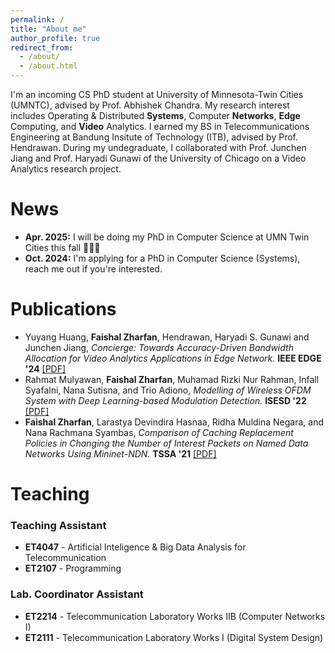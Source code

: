 ```yaml
---
permalink: /
title: "About me"
author_profile: true
redirect_from: 
  - /about/
  - /about.html
---
```


<!-- **Faishal** is a fresh graduate majoring in <a href="https://stei.itb.ac.id/en/undergraduate-programs/bachelor-telecommunication/" target="_blank"><span style="color: #613e1f;">Telecommunication Engineering</span></a> at Bandung Institute of Technology (ITB).
His research interests span **Edge** Computing, {Networked, Multimedia, Wireless, Mobile} **Systems**, Systems-for-**ML**, and **Quantum** Communication. He believes these topics will play an important role in the future. Also, He wants to be an innovator in this fast-paced change and modern world; an era in which disruptive technologies rewrite history. -->

I'm an incoming CS PhD student at University of Minnesota-Twin Cities (UMNTC), advised by Prof. Abhishek Chandra. My research interest includes Operating & Distributed **Systems**, Computer **Networks**, **Edge** Computing, and **Video** Analytics. I earned my BS in Telecommunications Engineering at Bandung Insitute of Technology (ITB), advised by Prof. Hendrawan. During my undegraduate, I collaborated with Prof. Junchen Jiang and Prof. Haryadi Gunawi of the University of Chicago on a Video Analytics research project.

News
======

- **Apr. 2025:** I will be doing my PhD in Computer Science at UMN Twin Cities this fall 🎉🎉🎉
- **Oct. 2024:** I'm applying for a PhD in Computer Science (Systems), reach me out if you're interested.

Publications
======

- Yuyang Huang, **Faishal Zharfan**, Hendrawan, Haryadi S. Gunawi and Junchen Jiang, *Concierge: Towards Accuracy-Driven Bandwidth Allocation for Video Analytics Applications in Edge Network.* **IEEE EDGE '24** [[PDF]](../files/EDGE24_Concierge.pdf)
- Rahmat Mulyawan, **Faishal Zharfan**, Muhamad Rizki Nur Rahman, Infall Syafalni, Nana Sutisna, and Trio Adiono, *Modelling of Wireless OFDM System with Deep Learning-based Modulation Detection.* **ISESD '22** [[PDF]](../files/ISESD22_OFDM.pdf)
- **Faishal Zharfan**, Larastya Devindira Hasnaa, Ridha Muldina Negara, and Nana Rachmana Syambas, *Comparison of Caching Replacement Policies in Changing the Number of Interest Packets on Named Data Networks Using Mininet-NDN.* **TSSA '21** [[PDF]](../files/TSSA21_Caching.pdf)
<!-- The 15th International Conference on Telecommunication Systems, Services, and Applications (TSSA) -->
<!-- 2022 International Symposium on Electronics and Smart Devices (ISESD) -->

Teaching
======

### Teaching Assistant
- **ET4047** - Artificial Inteligence & Big Data Analysis for Telecommunication
- **ET2107** - Programming

### Lab. Coordinator Assistant
- **ET2214** - Telecommunication Laboratory Works IIB (Computer Networks I)
- **ET2111** - Telecommunication Laboratory Works I (Digital System Design)


<!-- <a href="https://clustrmaps.com/site/1c5hw"  title="ClustrMaps"><img src="//www.clustrmaps.com/map_v2.png?d=M1X1jrhar6WHXRNpqRlMLSqio8wbg_AXtV1j6k7uZNc&cl=ffffff" /></a> -->
<script type="text/javascript" id="clustrmaps" src="//clustrmaps.com/map_v2.js?d=M1X1jrhar6WHXRNpqRlMLSqio8wbg_AXtV1j6k7uZNc&cl=ffffff&w=a" width="100px" height="100px"></script>
